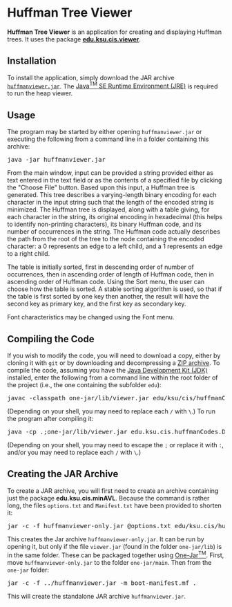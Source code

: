 # Huffman Tree Viewer

**Huffman Tree Viewer** is an application for creating and displaying Huffman trees. It uses the package [**edu.ksu.cis.viewer**](https://github.com/RodHowell-Algorithms/Tree-Viewer).

## Installation

To install the application, simply download the JAR archive [`huffmanviewer.jar`](https://github.com/RodHowell-Algorithms/Huffman-Tree-Viewer/raw/main/minAVL.jar). The [Java<sup>TM</sup> SE Runtime Environment (JRE)](https://java.com) is required to run the heap viewer.

## Usage

The program may be started by either opening `huffmanviewer.jar` or executing the following from a command line in a folder containing this archive:

<pre>
java -jar huffmanviewer.jar
</pre>


From the main window, input can be provided a string provided either as text entered in the text field or as the contents of a specified file by clicking the "Choose File" button. Based upon this input, a Huffman tree is generated. This tree describes a varying-length binary encoding for each character in the input string such that the length of the encoded string is minimized. The Huffman tree is displayed, along with a table giving, for each character in the string, its original encoding in hexadecimal (this helps to identify non-printing characters), its binary Huffman code, and its number of occurrences in the string. The Huffman code actually describes the path from the root of the tree to the node containing the encoded character: a 0 represents an edge to a left child, and a 1 represents an edge to a right child.

The table is initially sorted, first in descending order of number of occurrences, then in ascending order of length of Huffman code, then in ascending order of Huffman code. Using the Sort menu, the user can choose how the table is sorted. A stable sorting algorithm is used, so that if the table is first sorted by one key then another, the result will have the second key as primary key, and the first key as secondary key.

Font characteristics may be changed using the Font menu.

## Compiling the Code

If you wish to modify the code, you will need to download a copy, either by cloning it with `git` or by downloading and decompressing a [ZIP archive](https://github.com/RodHowell-Algorithms/Huffman-Tree-Viewer/archive/refs/heads/main.zip). To compile the code, assuming you have the [Java Development Kit (JDK)](https://www.java.com/en/download/manual.jsp) installed, enter the following from a command line within the root folder of the project (i.e., the one containing the subfolder `edu`):

<pre>
javac -classpath one-jar/lib/viewer.jar edu/ksu/cis/huffmanCodes/*.java
</pre>


(Depending on your shell, you may need to replace each `/` with `\`.) To run the program after compiling it:

<pre>
java -cp .;one-jar/lib/viewer.jar edu.ksu.cis.huffmanCodes.Driver
</pre>


(Depending on your shell, you may need to escape the `;` or replace it with `:`, and/or you may need to replace each `/` with `\`.)

## Creating the JAR Archive

To create a JAR archive, you will first need to create an archive containing just the package **edu.ksu.cis.minAVL**. Because the command is rather long, the files `options.txt` and `Manifest.txt` have been provided to shorten it:

<pre>
jar -c -f huffmanviewer-only.jar @options.txt edu/ksu.cis/huffmanCodes/*.class
</pre>


This creates the Jar archive `huffmanviewer-only.jar`. It can be run by opening it, but only if the file `viewer.jar` (found in the folder `one-jar/lib`) is in the same folder. These can be packaged together using [One-Jar<sup>TM</sup>](http://one-jar.sourceforge.net/index.php?page=getting-started&file=quickstart). First, move `huffmanviewer-only.jar` to the folder `one-jar/main`. Then from the `one-jar` folder:

<pre>
jar -c -f ../huffmanviewer.jar -m boot-manifest.mf .
</pre>


This will create the standalone JAR archive `huffmanviewer.jar`.